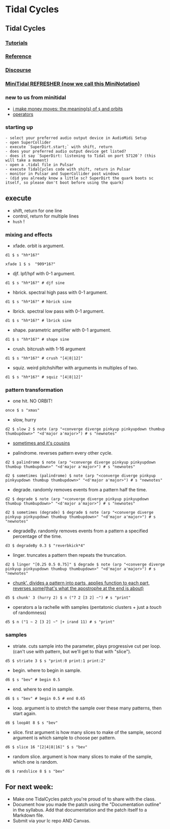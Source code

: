 # Tidal Cycles

## Tidal Cycles
### [Tutorials](https://tidalcycles.org/docs/patternlib/tutorials/workshop)
### [Reference](https://tidalcycles.org/docs/reference/cycles)
### [Discourse](https://club.tidalcycles.org/)

### [MiniTidal REFRESHER (now we call this MiniNotation)](https://tidalcycles.org/docs/reference/mini_notation)

### new to us from minitidal
- [i make money moves: the meaning(s) of `$` and orbits](https://tidalcycles.org/docs/innards/meaning_of_dollar)
- [operators](https://tidalcycles.org/docs/reference/pattern_structure)
### starting up
    - select your preferred audio output device in AudioMidi Setup
    - open SuperCollider
    - execute `SuperDirt.start;` with shift, return
    - does your preferred audio output device get listed?
    - does it say `SuperDirt: listening to Tidal on port 57120`? (this will take a moment)
    - open a .tidal file in Pulsar
    - execute TidalCycles code with shift, return in Pulsar
    - monitor in Pulsar and SuperCollider post windows
    - (did you already know a little sc? SuperDirt the quark boots sc itself, so please don't boot before using the quark)

## execute
  - shift, return for one line
  - control, return for multiple lines
  - `hush` !

### mixing and effects
- xfade. orbit is argument.

`d1 $ s "hh*16?"`

`xfade 1 $ s  "909*16?"`

- djf. lpf/hpf with 0-1 argument.

`d1 $ s "hh*16?" # djf sine`

- hbrick. spectral high pass with 0-1 argument.

`d1 $ s "hh*16?" # hbrick sine`

- lbrick. spectral low pass with 0-1 argument.

`d1 $ s "hh*16?" # lbrick sine`

- shape. parametric amplifier with 0-1 argument.

`d1 $ s "hh*16?" # shape sine`

- crush. bitcrush with 1-16 argument

`d1 $ s "hh*16?" # crush "[4|8|12]"`

- squiz. weird pitchshifter with arguments in multiples of two.

`d1 $ s "hh*16?" # squiz "[4|8|12]"`

### pattern transformation

- one hit. NO ORBIT!

`once $ s "xmas"`

- slow, hurry

`d2 $ slow 2 $ note (arp "<converge diverge pinkyup pinkyupdown thumbup thumbupdown>" "<d'major a'major>") # s "newnotes"`

- [sometimes and it's cousins](https://tidalcycles.org/docs/reference/randomness/#the-sometimes-family)

- palindrome. reverses pattern every other cycle.

`d2 $ palindrome $ note (arp "<converge diverge pinkyup pinkyupdown thumbup thumbupdown>" "<d'major a'major>") # s "newnotes"`

`d2 $ sometimes (palindrome) $ note (arp "<converge diverge pinkyup pinkyupdown thumbup thumbupdown>" "<d'major a'major>") # s "newnotes"`

- degrade. randomly removes events from a pattern half the time.

`d2 $ degrade $ note (arp "<converge diverge pinkyup pinkyupdown thumbup thumbupdown>" "<d'major a'major>") # s "newnotes"`

`d2 $ sometimes (degrade) $ degrade $ note (arp "<converge diverge pinkyup pinkyupdown thumbup thumbupdown>" "<d'major a'major>") # s "newnotes"`

- degradeBy. randomly removes events from a pattern a specified percentage of the time.

`d3 $ degradeBy 0.3 $ "reverbkick*4"`

- linger. truncates a pattern then repeats the truncation.

`d2 $ linger "[0.25 0.5 0.75]" $ degrade $ note (arp "<converge diverge pinkyup pinkyupdown thumbup thumbupdown>" "<d'major a'major>") # s "newnotes"`

- [chunk'. divides a pattern into parts, applies function to each part, reverses some(that's what the apostrophe at the end is about)](https://tidalcycles.org/docs/reference/alteration/#chunk-1)

`d5 $ chunk' 3 (hurry 2) $ n ("7 2 [3 2] ~") # s "print"`  

- operators a la rachelle with samples (pentatonic clusters + just a *touch* of randomness)

`d5 $ n ("1 ~ 2 [3 2] ~" |+ irand 11) # s "print"`

### samples

- striate. cuts sample into the parameter, plays progressive cut per loop. (can't use with pattern, but we'll get to that with "slice").

`d5 $ striate 3 $ s "print:0 print:1 print:2"`

- begin. where to begin in sample.

`d6 $ s "bev" # begin 0.5`

- end. where to end in sample.

`d6 $ s "bev" # begin 0.5 # end 0.65`

- loop. argument is to stretch the sample over these many patterns, then start again.

`d6 $ loopAt 8 $ s "bev"`

- slice. first argument is how many slices to make of the sample, second argument is which sample to choose per pattern.

`d6 $ slice 16 "[2|4|8|16]" $ s "bev"`

- random slice. argument is how many slices to make of the sample, which one is random.

`d6 $ randslice 8 $ s "bev"`

## For next week:
- Make one TidalCycles patch you're proud of to share with the class.
- Document how you made the patch using the "Documentation outline" in the syllabus. Add that documentation and the patch itself to a Markdown file.
- Submit via your lc repo AND Canvas.

